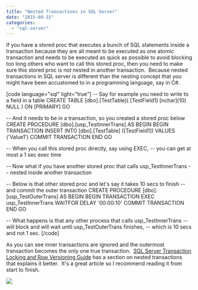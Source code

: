 ```yaml
---
title: "Nested Transactions in SQL Server"
date: "2015-09-15"
categories: 
  - "sql-server"
---
```


If you have a stored proc that executes a bunch of SQL statements inside a transaction because they are all meant to be executed as one atomic transaction and needs to be executed as quick as possible to avoid blocking too long others who want to call this stored proc, then you need to make sure this stored proc is not nested in another transaction.  Because nested transactions in SQL server is different than the nesting concept that you might have been accustomed to in a programming language, say in C#.

\[code language="sql" light="true"\]
-- Say for example you need to write to a field in a table
CREATE TABLE \[dbo\].\[TestTable\](
	\[TestField1\] \[nchar\](10) NULL
) ON \[PRIMARY\]
GO

-- And it needs to be in a transaction, so you created a stored proc below
CREATE PROCEDURE \[dbo\].\[usp\_TestInnerTrans\] 
AS
BEGIN
	BEGIN TRANSACTION
		INSERT INTO \[dbo\].\[TestTable\] (\[TestField1\]) VALUES ('Value1')
	COMMIT TRANSACTION
END
GO

-- When you call this stored proc directly, say using EXEC, 
-- you can get at most a 1 sec exec time

-- Now what if you have another stored proc that calls usp\_TestInnerTrans 
-- nested inside another transaction

-- Below is that other stored proc and let's say it takes 10 secs to finish 
-- and commit the outer transaction
CREATE PROCEDURE \[dbo\].\[usp\_TestOuterTrans\] 
AS
BEGIN
	BEGIN TRANSACTION
	EXEC usp\_TestInnerTrans
	WAITFOR DELAY '00:00:10'
	COMMIT TRANSACTION
END
GO

-- What happens is that any other process that calls usp\_TestInnerTrans 
-- will block and will wait until usp\_TestOuterTrans finishes, 
-- which is 10 secs and not 1 sec.
\[/code\]

  

As you can see inner transactions are ignored and the outermost transaction becomes the only one true transaction.  [SQL Server Transaction Locking and Row Versioning Guide](https://technet.microsoft.com/en-us/library/jj856598(v=sql.110).aspx#Advanced) has a section on nested transactions that explains it better.  It's a great article so I recommend reading it from start to finish.

![](/technical-blog/assets/images/sqllogo1.png)



